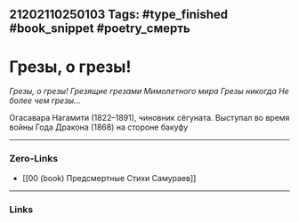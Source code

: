 21202110250103
Tags: #type_finished #book_snippet #poetry_смерть
---
# Грезы, о грезы!

*Грезы, о грезы!
Грезящие грезами
Мимолетного мира
Грезы никогда
Не более чем грезы…*

Огасавара Нагамити (1822–1891), чиновник сёгуната. Выступал во время войны Года Дракона (1868) на стороне бакуфу  

---
### Zero-Links
- [[00 (book) Предсмертные Стихи Самураев]]
---
### Links
